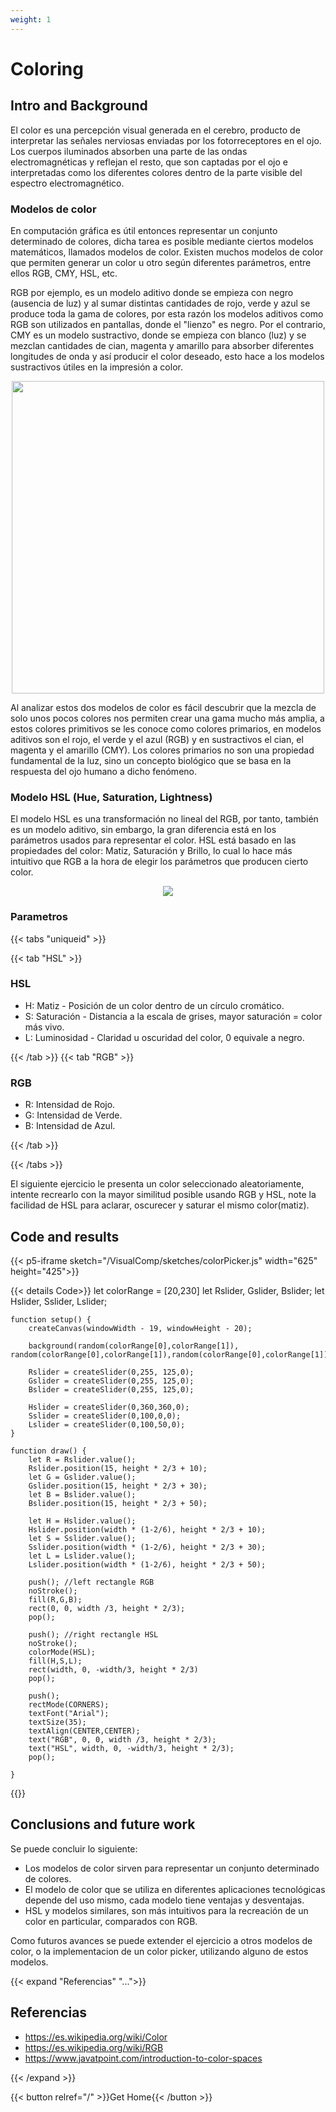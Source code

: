 ```yaml
---
weight: 1
---
```


# Coloring

## Intro and Background

El color es una percepción visual generada en el cerebro, producto de interpretar las señales nerviosas enviadas por los fotorreceptores en el ojo. Los cuerpos iluminados absorben una parte de las ondas electromagnéticas y reflejan el resto, que son captadas por el ojo e interpretadas como los diferentes colores dentro de la parte visible del espectro electromagnético.

### **Modelos de color** 

En computación gráfica es útil entonces representar un conjunto determinado de colores, dicha tarea es posible mediante ciertos modelos matemáticos, llamados modelos de color. Existen muchos modelos de color que permiten generar un color u otro según diferentes parámetros, entre ellos RGB, CMY, HSL, etc. 

RGB por ejemplo, es un modelo aditivo donde se empieza con negro (ausencia de luz) y al sumar distintas cantidades de rojo, verde y azul se produce toda la gama de colores, por esta razón los modelos aditivos como RGB son utilizados en pantallas, donde el "lienzo" es negro. Por el contrario, CMY es un modelo sustractivo, donde se empieza con blanco (luz) y se mezclan cantidades de cian, magenta y amarillo para absorber diferentes longitudes de onda y así producir el color deseado, esto hace a los modelos sustractivos útiles en la impresión a color.



<p align="center">
    <img src= "https://imborrable.com/wp-content/uploads/2022/10/rgb-colores.png" width=500>
</p>

Al analizar estos dos modelos de color es fácil descubrir que la mezcla de solo unos pocos colores nos permiten crear una gama mucho más amplia, a estos colores primitivos se les conoce como colores primarios, en modelos aditivos son el rojo, el verde y el azul (RGB) y en sustractivos el cian, el magenta y el amarillo (CMY). Los colores primarios no son una propiedad fundamental de la luz, sino un concepto biológico que se basa en la respuesta del ojo humano a dicho fenómeno.

### **Modelo HSL** (Hue, Saturation, Lightness)

El modelo HSL es una transformación no lineal del RGB, por tanto, también es un modelo aditivo, sin embargo, la gran diferencia está en los parámetros usados para representar el color. HSL está basado en las propiedades del color: Matiz, Saturación y Brillo, lo cual lo hace más intuitivo que RGB a la hora de elegir los parámetros que producen cierto color. 

<p align="center">
    <img src="https://static.javatpoint.com/tutorial/dip/images/introduction-to-color-spaces5.png">
</p>

### Parametros

{{< tabs "uniqueid" >}}

<!--1-->{{< tab "HSL" >}}

### HSL
* H: Matiz - Posición de un color dentro de un círculo cromático.
* S: Saturación - Distancia a la escala de grises, mayor saturación = color más vivo.
* L: Luminosidad - Claridad u oscuridad del color, 0 equivale a negro.


<!--1-->{{< /tab >}}

<!--1-->{{< tab "RGB" >}}

### RGB
* R: Intensidad de Rojo.
* G: Intensidad de Verde.
* B: Intensidad de Azul.
        
<!--1-->{{< /tab >}}

{{< /tabs >}}

El siguiente ejercicio le presenta un color seleccionado aleatoriamente, intente recrearlo con la mayor similitud posible usando RGB y HSL, note la facilidad de HSL para aclarar, oscurecer y saturar el mismo color(matiz).


## Code and results

{{< p5-iframe sketch="/VisualComp/sketches/colorPicker.js" width="625" height="425">}}

{{< details Code>}}
    let colorRange = [20,230]
    let Rslider, Gslider, Bslider;
    let Hslider, Sslider, Lslider;

    function setup() {
        createCanvas(windowWidth - 19, windowHeight - 20);
        
        background(random(colorRange[0],colorRange[1]), random(colorRange[0],colorRange[1]),random(colorRange[0],colorRange[1]));
        
        Rslider = createSlider(0,255, 125,0);
        Gslider = createSlider(0,255, 125,0);
        Bslider = createSlider(0,255, 125,0);
        
        Hslider = createSlider(0,360,360,0);
        Sslider = createSlider(0,100,0,0);
        Lslider = createSlider(0,100,50,0);
    }

    function draw() {
        let R = Rslider.value();
        Rslider.position(15, height * 2/3 + 10);
        let G = Gslider.value();
        Gslider.position(15, height * 2/3 + 30);
        let B = Bslider.value();
        Bslider.position(15, height * 2/3 + 50);
        
        let H = Hslider.value();
        Hslider.position(width * (1-2/6), height * 2/3 + 10);
        let S = Sslider.value();
        Sslider.position(width * (1-2/6), height * 2/3 + 30);
        let L = Lslider.value();
        Lslider.position(width * (1-2/6), height * 2/3 + 50);
        
        push(); //left rectangle RGB
        noStroke();
        fill(R,G,B);
        rect(0, 0, width /3, height * 2/3);
        pop();
        
        push(); //right rectangle HSL
        noStroke();
        colorMode(HSL);
        fill(H,S,L);
        rect(width, 0, -width/3, height * 2/3)
        pop();
        
        push();
        rectMode(CORNERS);
        textFont("Arial");
        textSize(35);
        textAlign(CENTER,CENTER);
        text("RGB", 0, 0, width /3, height * 2/3);
        text("HSL", width, 0, -width/3, height * 2/3);
        pop();
    
    }
{{</details>}}

## Conclusions and future work

Se puede concluir lo siguiente:
* Los modelos de color sirven para representar un conjunto determinado de colores.
* El modelo de color que se utiliza en diferentes aplicaciones tecnológicas depende del uso mismo, cada modelo tiene ventajas y desventajas.
* HSL y modelos similares, son más intuitivos para la recreación de un color en particular, comparados con RGB.

Como futuros avances se puede extender el ejercicio a otros modelos de color, o la implementacion de un color picker, utilizando alguno de estos modelos.

{{< expand "Referencias" "...">}}

## Referencias

* https://es.wikipedia.org/wiki/Color
* https://es.wikipedia.org/wiki/RGB
* https://www.javatpoint.com/introduction-to-color-spaces


  
{{< /expand >}}

{{< button relref="/" >}}Get Home{{< /button >}}
